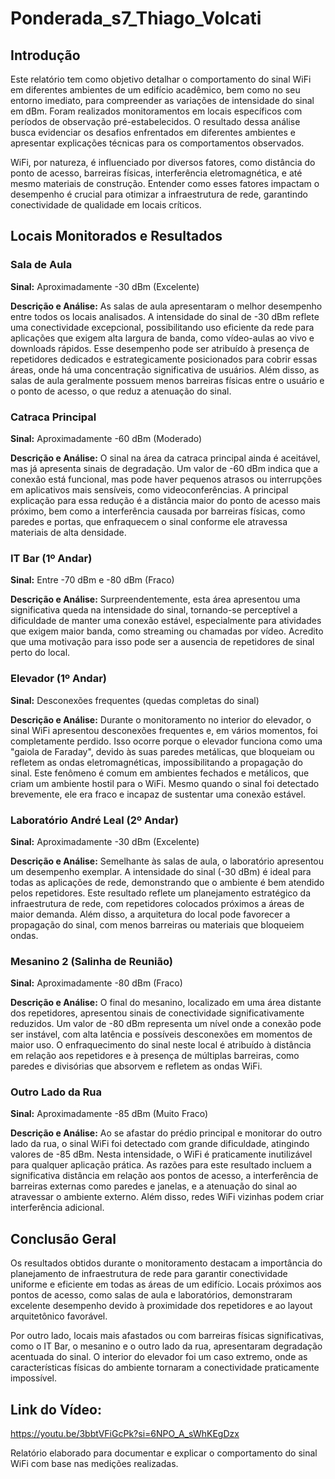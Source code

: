 # Ponderada_s7_Thiago_Volcati

## Introdução

Este relatório tem como objetivo detalhar o comportamento do sinal WiFi em diferentes ambientes de um edifício acadêmico, bem como no seu entorno imediato, para compreender as variações de intensidade do sinal em dBm. Foram realizados monitoramentos em locais específicos com períodos de observação pré-estabelecidos. O resultado dessa análise busca evidenciar os desafios enfrentados em diferentes ambientes e apresentar explicações técnicas para os comportamentos observados.

WiFi, por natureza, é influenciado por diversos fatores, como distância do ponto de acesso, barreiras físicas, interferência eletromagnética, e até mesmo materiais de construção. Entender como esses fatores impactam o desempenho é crucial para otimizar a infraestrutura de rede, garantindo conectividade de qualidade em locais críticos.

## Locais Monitorados e Resultados

### Sala de Aula

**Sinal:** Aproximadamente -30 dBm (Excelente)

**Descrição e Análise:**
As salas de aula apresentaram o melhor desempenho entre todos os locais analisados. A intensidade do sinal de -30 dBm reflete uma conectividade excepcional, possibilitando uso eficiente da rede para aplicações que exigem alta largura de banda, como vídeo-aulas ao vivo e downloads rápidos.
Esse desempenho pode ser atribuído à presença de repetidores dedicados e estrategicamente posicionados para cobrir essas áreas, onde há uma concentração significativa de usuários. Além disso, as salas de aula geralmente possuem menos barreiras físicas entre o usuário e o ponto de acesso, o que reduz a atenuação do sinal.

### Catraca Principal

**Sinal:** Aproximadamente -60 dBm (Moderado)

**Descrição e Análise:**
O sinal na área da catraca principal ainda é aceitável, mas já apresenta sinais de degradação. Um valor de -60 dBm indica que a conexão está funcional, mas pode haver pequenos atrasos ou interrupções em aplicativos mais sensíveis, como videoconferências.
A principal explicação para essa redução é a distância maior do ponto de acesso mais próximo, bem como a interferência causada por barreiras físicas, como paredes e portas, que enfraquecem o sinal conforme ele atravessa materiais de alta densidade.


### IT Bar (1º Andar)

**Sinal:** Entre -70 dBm e -80 dBm (Fraco)

**Descrição e Análise:**
Surpreendentemente, esta área apresentou uma significativa queda na intensidade do sinal, tornando-se perceptível a dificuldade de manter uma conexão estável, especialmente para atividades que exigem maior banda, como streaming ou chamadas por vídeo.
Acredito que uma motivação para isso pode ser a ausencia de repetidores de sinal perto do local.


### Elevador (1º Andar)

**Sinal:** Desconexões frequentes (quedas completas do sinal)

**Descrição e Análise:** 
Durante o monitoramento no interior do elevador, o sinal WiFi apresentou desconexões frequentes e, em vários momentos, foi completamente perdido. Isso ocorre porque o elevador funciona como uma "gaiola de Faraday", devido às suas paredes metálicas, que bloqueiam ou refletem as ondas eletromagnéticas, impossibilitando a propagação do sinal.
Este fenômeno é comum em ambientes fechados e metálicos, que criam um ambiente hostil para o WiFi. Mesmo quando o sinal foi detectado brevemente, ele era fraco e incapaz de sustentar uma conexão estável.


### Laboratório André Leal (2º Andar)

**Sinal:** Aproximadamente -30 dBm (Excelente)

**Descrição e Análise:**
Semelhante às salas de aula, o laboratório apresentou um desempenho exemplar. A intensidade do sinal (-30 dBm) é ideal para todas as aplicações de rede, demonstrando que o ambiente é bem atendido pelos repetidores.
Este resultado reflete um planejamento estratégico da infraestrutura de rede, com repetidores colocados próximos a áreas de maior demanda. Além disso, a arquitetura do local pode favorecer a propagação do sinal, com menos barreiras ou materiais que bloqueiem ondas.

### Mesanino 2 (Salinha de Reunião)

**Sinal:** Aproximadamente -80 dBm (Fraco)

**Descrição e Análise:**
O final do mesanino, localizado em uma área distante dos repetidores, apresentou sinais de conectividade significativamente reduzidos. Um valor de -80 dBm representa um nível onde a conexão pode ser instável, com alta latência e possíveis desconexões em momentos de maior uso.
O enfraquecimento do sinal neste local é atribuído à distância em relação aos repetidores e à presença de múltiplas barreiras, como paredes e divisórias que absorvem e refletem as ondas WiFi.

### Outro Lado da Rua

**Sinal:** Aproximadamente -85 dBm (Muito Fraco)

**Descrição e Análise:**
Ao se afastar do prédio principal e monitorar do outro lado da rua, o sinal WiFi foi detectado com grande dificuldade, atingindo valores de -85 dBm. Nesta intensidade, o WiFi é praticamente inutilizável para qualquer aplicação prática.
As razões para este resultado incluem a significativa distância em relação aos pontos de acesso, a interferência de barreiras externas como paredes e janelas, e a atenuação do sinal ao atravessar o ambiente externo. Além disso, redes WiFi vizinhas podem criar interferência adicional.

## Conclusão Geral

Os resultados obtidos durante o monitoramento destacam a importância do planejamento de infraestrutura de rede para garantir conectividade uniforme e eficiente em todas as áreas de um edifício. Locais próximos aos pontos de acesso, como salas de aula e laboratórios, demonstraram excelente desempenho devido à proximidade dos repetidores e ao layout arquitetônico favorável.

Por outro lado, locais mais afastados ou com barreiras físicas significativas, como o IT Bar, o mesanino e o outro lado da rua, apresentaram degradação acentuada do sinal. O interior do elevador foi um caso extremo, onde as características físicas do ambiente tornaram a conectividade praticamente impossível.

## Link do Vídeo:
https://youtu.be/3bbtVFiGcPk?si=6NPO_A_sWhKEgDzx

Relatório elaborado para documentar e explicar o comportamento do sinal WiFi com base nas medições realizadas.